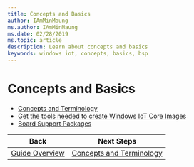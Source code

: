 ```yaml
---
title: Concepts and Basics
author: IAmMinMaung
ms.author: IAmMinMaung
ms.date: 02/28/2019
ms.topic: article
description: Learn about concepts and basics
keywords: windows iot, concepts, basics, bsp
---
```


# Concepts and Basics 
* [Concepts and Terminology](Concepts-Terms-Basics/ConceptsTerminology.md)
* [Get the tools needed to create Windows IoT Core Images](Concepts-Terms-Basics/ToolsNeeded.md)
* [Board Support Packages](Concepts-Terms-Basics/BoardSupportPackages.md)





|Back|Next Steps|
|---|---|
|[Guide Overview](../GuideOverview.md)|[Concepts and Terminology](ConceptsTerminology.md)|
